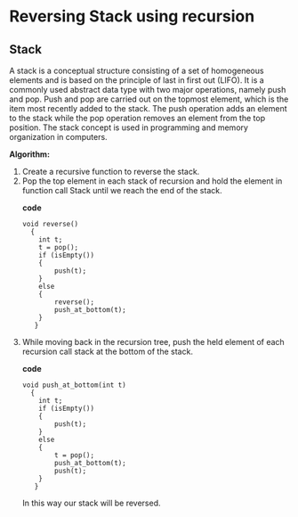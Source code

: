 #  Reversing Stack using recursion

##  Stack
A stack is a conceptual structure consisting of a set of homogeneous elements and is based on the principle of last in first out (LIFO). It is a commonly used abstract data type with two major operations, namely push and pop. Push and pop are carried out on the topmost element, which is the item most recently added to the stack. The push operation adds an element to the stack while the pop operation removes an element from the top position. The stack concept is used in programming and memory organization in computers.


**Algorithm:**
<ol>
<li>Create a recursive function to reverse the stack.</li>
<li>Pop the top element in each stack of recursion and hold the element in function call Stack until we reach the end of the stack. 

**code**
```
void reverse()
  {
    int t;
    t = pop();
    if (isEmpty())
    {
        push(t);
    }
    else
    {
        reverse();
        push_at_bottom(t);
    }
   }
```
</li>
<li>While moving back in the recursion tree, push the held element of each recursion call stack at the bottom of the stack.

**code**
```
void push_at_bottom(int t)
  {
    int t; 
    if (isEmpty())
    {
        push(t);
    }
    else
    {
        t = pop();
        push_at_bottom(t);
        push(t);
    }
   }
```


In this way our stack will be reversed.